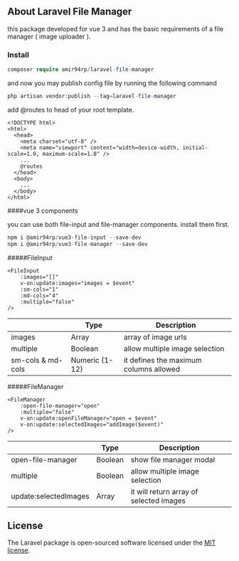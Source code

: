 ## About Laravel File Manager

this package developed for vue 3 and has the basic requirements of a file manager ( image uploader ). 

### Install

```php
composer require amir94rp/laravel-file-manager
```

and now you may publish config file by running the following command

```php
php artisan vendor:publish --tag=laravel-file-manager
```

add @routes to head of your root template.

```blade
<!DOCTYPE html>
<html>
  <head>
    <meta charset="utf-8" />
    <meta name="viewport" content="width=device-width, initial-scale=1.0, maximum-scale=1.0" />
    ...
    @routes
  </head>
  <body>
    ...
  </body>
</html>
```

####vue 3 components

you can use both file-input and file-manager components. install them first.

```javascript 
npm i @amir94rp/vue3-file-input --save-dev
npm i @amir94rp/vue3-file-manager --save-dev
```

#####FileInput

```vue
<FileInput 
    :images="[]" 
    v-on:update:images="images = $event" 
    :sm-cols="1" 
    :md-cols="4" 
    :multiple="false"
/>
```

|                  |Type                           |Description                            |
|------------------|-------------------------------|---------------------------------------|
|images            |Array                          |array of image urls                    |
|multiple          |Boolean                        |allow multiple image selection         |
|sm-cols & md-cols |Numeric (1-12)                 |it defines the maximum columns allowed |

#####FileManager

```vue
<FileManager 
    :open-file-manager="open" 
    :multiple="false"
    v-on:update:openFileManager="open = $event" 
    v-on:update:selectedImages="addImage($event)"
/>
```

|                      |Type                           |Description                            |
|----------------------|-------------------------------|---------------------------------------|
|open-file-manager     |Boolean                        |show file manager modal                |
|multiple              |Boolean                        |allow multiple image selection         |
|update:selectedImages |Array                          |it will return array of selected images|

## License

The Laravel package is open-sourced software licensed under the [MIT license](https://opensource.org/licenses/MIT).
